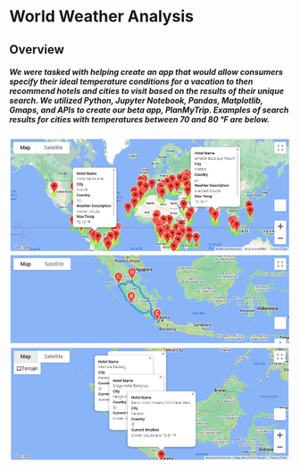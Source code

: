 # World Weather Analysis
## Overview
##### We were tasked with helping create an app that would allow consumers specify their ideal temperature conditions for a vacation to then recommend hotels and cities to visit based on the results of their unique search. We utilized Python, Jupyter Notebook, Pandas, Matplotlib, Gmaps, and APIs to create our beta app, PlanMyTrip. Examples of search results for cities with temperatures between 70 and 80 °F are below. 
![WeatherPy_vacation_map.PNG](https://github.com/carinaediaz/world_weather_analysis/blob/main/Vacation_Search/WeatherPy_vacation_map.PNG)
![WeatherPy_travel_map.PNG](https://github.com/carinaediaz/world_weather_analysis/blob/main/Vacation_Itinerary/WeatherPy_travel_map.PNG)
![WeatherPy_travel_map_markers.PNG](https://github.com/carinaediaz/world_weather_analysis/blob/main/Vacation_Itinerary/WeatherPy_travel_map_markers.PNG)
